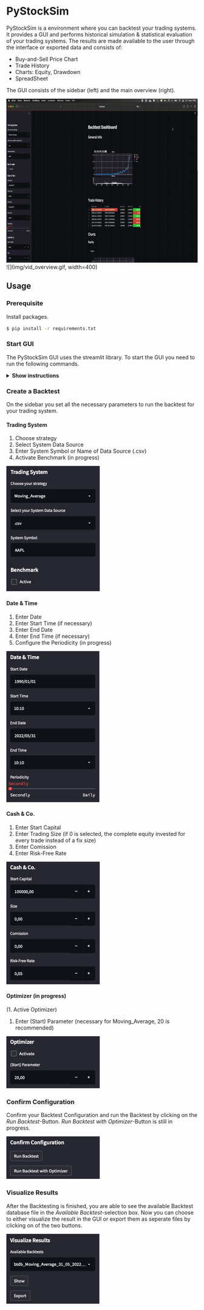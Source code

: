 # PyStockSim

PyStockSim is a environment where you can backtest your trading systems. It provides a GUI and performs historical simulation & statistical evaluation of your trading systems. The results are made available to the user through the interface or exported data and consists of:

* Buy-and-Sell Price Chart
* Trade History
* Charts: Equity, Drawdown
* SpreadSheet

 The GUI consists of the sidebar (left) and the main overview (right).
 
 <img src="img/vid_overview.gif" align="centre"
     width="768" height="432">
 ![](img/vid_overview.gif, width=400)
 
 ## Usage
 
 ### Prerequisite
 
 Install packages.
 
 ```sh
 $ pip install -r requirements.txt
 ```
 
 ### Start GUI
 
 The PyStockSim GUI uses the streamlit library. To start the GUI you need to run the following commands.
 
 <details><summary><b>Show instructions</b></summary>
 
 1. Start environment:

    ```sh
    $ source venv/bin/activate 
    ```
 
 2. Run streamlit GUI:

    ```sh
    % streamlit run Backtest/main.py
    ```
 
</details>
 
 ### Create a Backtest
 On the sidebar you set all the necessary parameters to run the backtest for your trading system.
 
 #### Trading System
 
 1. Choose strategy
 2. Select System Data Source
 3. Enter System Symbol or Name of Data Source (.csv)
 4. Activate Benchmark (in progress)

 ![](img/ts.png)
 
 #### Date & Time
 
 1. Enter Date
 2. Enter Start Time (if necessary)
 3. Enter End Date
 4. Enter End Time (if necessary)
 5. Configure the Periodicity (in progress)

 ![](img/datetime.png)
 
 #### Cash & Co.
 
 1. Enter Start Capital
 2. Enter Trading Size (if 0 is selected, the complete equity invested for every trade instead of a fix size)
 3. Enter Comission
 4. Enter Risk-Free Rate

 ![](img/cashco.png)
 
 #### Optimizer (in progress)
 
 (1. Active Optimizer)
 1. Enter (Start) Parameter (necessary for Moving_Average, 20 is recommended)

 ![](img/optimizer.png)
 
 ### Confirm Configuration
 
 Confirm your Backtest Configuration and run the Backtest by clicking on the _Run Backtest_-Button. 
 _Run Backtest with Optimizer_-Button is still in progress.
 
  ![](img/confirm.png)
 
 ### Visualize Results
 
 After the Backtesting is finished, you are able to see the available Backtest database file in the _Available Backtest_-selection box. Now you can choose to either visualize the result in the GUI or export them as seperate files by clicking on of the two buttons.
 
  ![](img/visualize.png)
